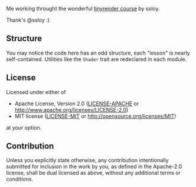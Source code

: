 Me working throught the wonderful
[tinyrender course](https://github.com/ssloy/tinyrenderer/wiki) by ssloy.

Thank's @ssloy :)

## Structure

You may notice the code here has an odd structure, each "lesson" is nearly self-contained.
Utilities like the `Shader` trait are redeclared in each module.

## License

Licensed under either of

 * Apache License, Version 2.0
   ([LICENSE-APACHE](LICENSE-APACHE) or http://www.apache.org/licenses/LICENSE-2.0)
 * MIT license
   ([LICENSE-MIT](LICENSE-MIT) or http://opensource.org/licenses/MIT)

at your option.

## Contribution

Unless you explicitly state otherwise, any contribution intentionally submitted
for inclusion in the work by you, as defined in the Apache-2.0 license, shall be
dual licensed as above, without any additional terms or conditions.
